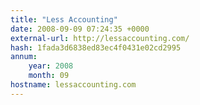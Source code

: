 ```yaml
---
title: "Less Accounting"
date: 2008-09-09 07:24:35 +0000
external-url: http://lessaccounting.com/
hash: 1fada3d6838ed83ec4f0431e02cd2995
annum:
    year: 2008
    month: 09
hostname: lessaccounting.com
---
```



